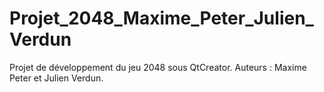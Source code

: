 # Projet_2048_Maxime_Peter_Julien_Verdun
Projet de développement du jeu 2048 sous QtCreator. Auteurs : Maxime Peter et Julien Verdun.

